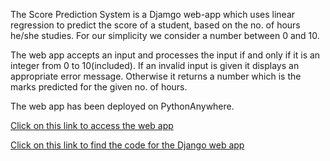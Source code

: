 The Score Prediction System is a Djamgo web-app which uses linear regression to predict the score of a student, based on the no. of hours he/she studies.
For our simplicity we consider a number between 0 and 10. 

The web app accepts an input and processes the input if and only if it is an integer from 0 to 10(included). If an invalid input is given it displays an 
appropriate error message. Otherwise it returns a number which is the marks predicted for the given no. of hours.

The web app has been deployed on PythonAnywhere.

[Click on this link to access the web app](http://tejah.pythonanywhere.com/)

[Click on this link to find the code for the Django web app](https://github.com/Interested-Guy/Score_Prediction_System/)
